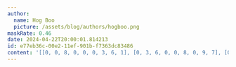 ```yaml
---
author:
  name: Hog Boo
  picture: /assets/blog/authors/hogboo.png
maskRate: 0.46
date: 2024-04-22T20:00:01.814213
id: e77eb36c-00e2-11ef-901b-f7363dc83486
content: '[[0, 0, 8, 0, 0, 0, 3, 6, 1], [0, 3, 6, 0, 0, 8, 0, 9, 7], [0, 0, 0, 0, 0, 6, 8, 0, 4], [5, 0, 2, 4, 7, 1, 9, 3, 0], [0, 1, 9, 5, 0, 2, 7, 0, 8], [0, 4, 7, 0, 8, 9, 0, 0, 2], [9, 6, 0, 8, 2, 0, 0, 7, 5], [1, 2, 5, 9, 0, 0, 0, 0, 3], [0, 0, 0, 6, 0, 0, 0, 2, 9]]'
---
```

